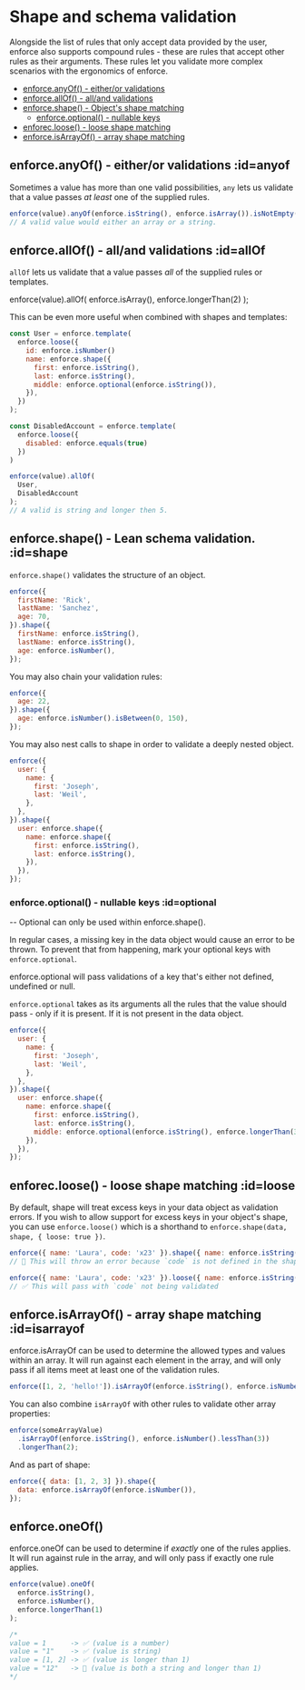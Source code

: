 # Shape and schema validation

Alongside the list of rules that only accept data provided by the user, enforce also supports compound rules - these are rules that accept other rules as their arguments. These rules let you validate more complex scenarios with the ergonomics of enforce.

- [enforce.anyOf() - either/or validations](#anyof)
- [enforce.allOf() - all/and validations](#anyof)
- [enforce.shape() - Object's shape matching](#shape)
  - [enforce.optional() - nullable keys](#optional)
- [enforec.loose() - loose shape matching](#loose)
- [enforce.isArrayOf() - array shape matching](#isarrayof)

## enforce.anyOf() - either/or validations :id=anyof

Sometimes a value has more than one valid possibilities, `any` lets us validate that a value passes _at least_ one of the supplied rules.

```js
enforce(value).anyOf(enforce.isString(), enforce.isArray()).isNotEmpty();
// A valid value would either an array or a string.
```
## enforce.allOf() - all/and validations :id=allOf 

`allOf` lets us validate that a value passes _all_ of the supplied rules or templates.

enforce(value).allOf(
  enforce.isArray(),
  enforce.longerThan(2)
);

This can be even more useful when combined with shapes and templates:

```js
const User = enforce.template(
  enforce.loose({
    id: enforce.isNumber()
    name: enforce.shape({
      first: enforce.isString(),
      last: enforce.isString(),
      middle: enforce.optional(enforce.isString()),
    }),
  })
);

const DisabledAccount = enforce.template(
  enforce.loose({
    disabled: enforce.equals(true)
  })
)

enforce(value).allOf(
  User,
  DisabledAccount
);
// A valid is string and longer then 5.
```

## enforce.shape() - Lean schema validation. :id=shape

`enforce.shape()` validates the structure of an object.

```js
enforce({
  firstName: 'Rick',
  lastName: 'Sanchez',
  age: 70,
}).shape({
  firstName: enforce.isString(),
  lastName: enforce.isString(),
  age: enforce.isNumber(),
});
```

You may also chain your validation rules:

```js
enforce({
  age: 22,
}).shape({
  age: enforce.isNumber().isBetween(0, 150),
});
```

You may also nest calls to shape in order to validate a deeply nested object.

```js
enforce({
  user: {
    name: {
      first: 'Joseph',
      last: 'Weil',
    },
  },
}).shape({
  user: enforce.shape({
    name: enforce.shape({
      first: enforce.isString(),
      last: enforce.isString(),
    }),
  }),
});
```

### enforce.optional() - nullable keys :id=optional

-- Optional can only be used within enforce.shape().

In regular cases, a missing key in the data object would cause an error to be thrown. To prevent that from happening, mark your optional keys with `enforce.optional`.

enforce.optional will pass validations of a key that's either not defined, undefined or null.

`enforce.optional` takes as its arguments all the rules that the value should pass - only if it is present. If it is not present in the data object.

```js
enforce({
  user: {
    name: {
      first: 'Joseph',
      last: 'Weil',
    },
  },
}).shape({
  user: enforce.shape({
    name: enforce.shape({
      first: enforce.isString(),
      last: enforce.isString(),
      middle: enforce.optional(enforce.isString(), enforce.longerThan(3)),
    }),
  }),
});
```

## enforec.loose() - loose shape matching :id=loose

By default, shape will treat excess keys in your data object as validation errors. If you wish to allow support for excess keys in your object's shape, you can use `enforce.loose()` which is a shorthand to `enforce.shape(data, shape, { loose: true })`.

```js
enforce({ name: 'Laura', code: 'x23' }).shape({ name: enforce.isString() });
// 🚨 This will throw an error because `code` is not defined in the shape
```

```js
enforce({ name: 'Laura', code: 'x23' }).loose({ name: enforce.isString() });
// ✅ This will pass with `code` not being validated
```

## enforce.isArrayOf() - array shape matching :id=isarrayof

enforce.isArrayOf can be used to determine the allowed types and values within an array. It will run against each element in the array, and will only pass if all items meet at least one of the validation rules.

```js
enforce([1, 2, 'hello!']).isArrayOf(enforce.isString(), enforce.isNumber());
```

You can also combine `isArrayOf` with other rules to validate other array properties:

```js
enforce(someArrayValue)
  .isArrayOf(enforce.isString(), enforce.isNumber().lessThan(3))
  .longerThan(2);
```

And as part of shape:

```js
enforce({ data: [1, 2, 3] }).shape({
  data: enforce.isArrayOf(enforce.isNumber()),
});
```

## enforce.oneOf()

enforce.oneOf can be used to determine if _exactly_ one of the rules applies. It will run against rule in the array, and will only pass if exactly one rule applies.

```js
enforce(value).oneOf(
  enforce.isString(),
  enforce.isNumber(),
  enforce.longerThan(1)
);

/*
value = 1      -> ✅ (value is a number)
value = "1"    -> ✅ (value is string)
value = [1, 2] -> ✅ (value is longer than 1)
value = "12"   -> 🚨 (value is both a string and longer than 1)
*/

```

